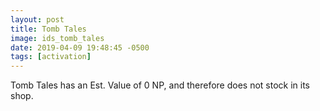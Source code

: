 ```yaml
---
layout: post
title: Tomb Tales
image: ids_tomb_tales
date: 2019-04-09 19:48:45 -0500
tags: [activation]
---
```


Tomb Tales has an Est. Value of 0 NP, and therefore does not stock in its shop.

